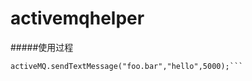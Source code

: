 # activemqhelper


#####使用过程
```ActiveMQ activeMQ = ActiveMQ.getInstance("admin", "admin", ActiveMQConnectionFactory.DEFAULT_BROKER_URL);
activeMQ.sendTextMessage("foo.bar","hello",5000);```
